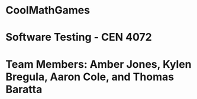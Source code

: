 # CoolMathGames
# Software Testing - CEN 4072
# Team Members: Amber Jones, Kylen Bregula, Aaron Cole, and Thomas Baratta
